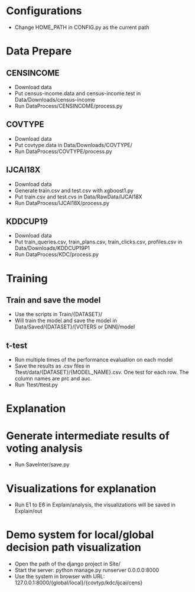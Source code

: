 # Configurations
* Change HOME_PATH in CONFIG.py as the current path 

# Data Prepare

## CENSINCOME
* Download data
* Put census-income.data and census-income.test in Data/Downloads/census-income
* Run DataProcess/CENSINCOME/process.py

## COVTYPE
* Download data
* Put covtype.data in Data/Downloads/COVTYPE/
* Run DataProcess/COVTYPE/process.py

## IJCAI18X
* Download data
* Generate train.csv and test.csv with xgboost1.py
* Put train.csv and test.cvs in Data/RawData/IJCAI18X
* Run DataProcess/IJCAI18X/process.py

## KDDCUP19
* Download data
* Put train_queries.csv, train_plans.csv, train_clicks.csv, profiles.csv in Data/Downloads/KDDCUP19P1
* Run DataProcess/KDC/process.py

# Training

## Train and save the model
* Use the scripts in Train/{DATASET}/
* Will train the model and save the model in Data/Saved/{DATASET}/[VOTERS or DNN]/model

## t-test
* Run multiple times of the performance evaluation on each model
* Save the results as .csv files in Ttest/data/{DATASET}/{MODEL_NAME}.csv. One test for each row. The column names are prc and auc.
* Run Ttest/ttest.py

# Explanation

# Generate intermediate results of voting analysis
* Run SaveInter/save.py 

# Visualizations for explanation
* Run E1 to E6 in Explain/analysis, the visualizations will be saved in Explain/out

# Demo system for local/global decision path visualization
* Open the path of the django project in Site/
* Start the server: python manage.py runserver 0.0.0.0:8000
* Use the system in browser with URL: 127.0.0.1:8000/{global/local}/{covtyp/kdc/ijcai/cens}

